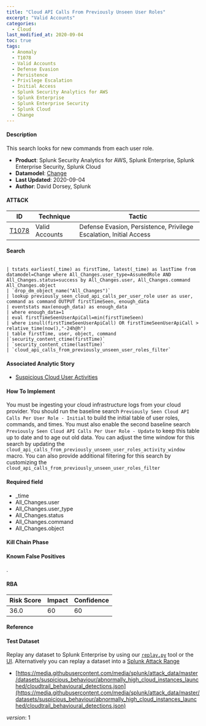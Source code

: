 ```yaml
---
title: "Cloud API Calls From Previously Unseen User Roles"
excerpt: "Valid Accounts"
categories:
  - Cloud
last_modified_at: 2020-09-04
toc: true
tags:
  - Anomaly
  - T1078
  - Valid Accounts
  - Defense Evasion
  - Persistence
  - Privilege Escalation
  - Initial Access
  - Splunk Security Analytics for AWS
  - Splunk Enterprise
  - Splunk Enterprise Security
  - Splunk Cloud
  - Change
---
```




#### Description

This search looks for new commands from each user role.

- **Product**: Splunk Security Analytics for AWS, Splunk Enterprise, Splunk Enterprise Security, Splunk Cloud
- **Datamodel**: [Change](https://docs.splunk.com/Documentation/CIM/latest/User/Change)
- **Last Updated**: 2020-09-04
- **Author**: David Dorsey, Splunk


#### ATT&CK

| ID          | Technique   | Tactic       |
| ----------- | ----------- |--------------|
| [T1078](https://attack.mitre.org/techniques/T1078/) | Valid Accounts | Defense Evasion, Persistence, Privilege Escalation, Initial Access |


#### Search

```

| tstats earliest(_time) as firstTime, latest(_time) as lastTime from datamodel=Change where All_Changes.user_type=AssumedRole AND All_Changes.status=success by All_Changes.user, All_Changes.command All_Changes.object 
| `drop_dm_object_name("All_Changes")` 
| lookup previously_seen_cloud_api_calls_per_user_role user as user, command as command OUTPUT firstTimeSeen, enough_data 
| eventstats max(enough_data) as enough_data 
| where enough_data=1 
| eval firstTimeSeenUserApiCall=min(firstTimeSeen) 
| where isnull(firstTimeSeenUserApiCall) OR firstTimeSeenUserApiCall > relative_time(now(),"-24h@h") 
| table firstTime, user, object, command 
|`security_content_ctime(firstTime)` 
| `security_content_ctime(lastTime)`
| `cloud_api_calls_from_previously_unseen_user_roles_filter`
```

#### Associated Analytic Story
* [Suspicious Cloud User Activities](_stories/suspicious_cloud_user_activities)


#### How To Implement
You must be ingesting your cloud infrastructure logs from your cloud provider.  You should run the baseline search `Previously Seen Cloud API Calls Per User Role - Initial` to build the initial table of user roles, commands, and times. You must also enable the second baseline search `Previously Seen Cloud API Calls Per User Role - Update` to keep this table up to date and to age out old data. You can adjust the time window for this search by updating the `cloud_api_calls_from_previously_unseen_user_roles_activity_window` macro. You can also provide additional filtering for this search by customizing the `cloud_api_calls_from_previously_unseen_user_roles_filter`

#### Required field
* _time
* All_Changes.user
* All_Changes.user_type
* All_Changes.status
* All_Changes.command
* All_Changes.object


#### Kill Chain Phase


#### Known False Positives
.



#### RBA

| Risk Score  | Impact      | Confidence   |
| ----------- | ----------- |--------------|
| 36.0 | 60 | 60 |



#### Reference


#### Test Dataset
Replay any dataset to Splunk Enterprise by using our [`replay.py`](https://github.com/splunk/attack_data#using-replaypy) tool or the [UI](https://github.com/splunk/attack_data#using-ui).
Alternatively you can replay a dataset into a [Splunk Attack Range](https://github.com/splunk/attack_range#replay-dumps-into-attack-range-splunk-server)

* [https://media.githubusercontent.com/media/splunk/attack_data/master/datasets/suspicious_behaviour/abnormally_high_cloud_instances_launched/cloudtrail_behavioural_detections.json](https://media.githubusercontent.com/media/splunk/attack_data/master/datasets/suspicious_behaviour/abnormally_high_cloud_instances_launched/cloudtrail_behavioural_detections.json)


_version_: 1